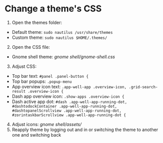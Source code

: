 # Change a theme's CSS

1. Open the themes folder:
  - Default theme: ```sudo nautilus /usr/share/themes```
  - Custom theme: ```sudo nautilus $HOME/.themes/```
2. Open the CSS file:
  - Gnome shell theme: *gnome shell/gnome-shell.css*
3. Adjust CSS:
  - Top bar text: ```#panel .panel-button {```
  - Top bar popups: ```.popup-menu```
  - App overview icon text: ```.app-well-app .overview-icon, .grid-search-result .overview-icon {```
  - Dash app overview icon: ```.show-apps .overview-icon {```
  - Dash active app dot: ```#dash .app-well-app-running-dot, #dashtodockContainer .app-well-app-running-dot, #dashtopanelScrollview .app-well-app-running-dot, #zorintaskbarScrollview .app-well-app-running-dot {```
4. Adjust icons: *gnome shell/assets/*
6. Reapply theme by logging out and in or switching the theme to another one and switching back
